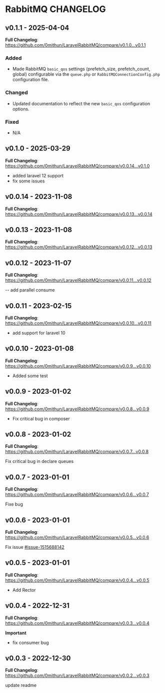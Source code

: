 # RabbitMQ CHANGELOG

## v0.1.1 - 2025-04-04

**Full Changelog**: https://github.com/0mithun/LaravelRabbitMQ/compare/v0.1.0...v0.1.1

### Added

- Made RabbitMQ `basic_qos` settings (prefetch_size, prefetch_count, global) configurable via the `queue.php` or `RabbitMQConnectionConfig.php` configuration file.

### Changed

- Updated documentation to reflect the new `basic_qos` configuration options.

### Fixed

- N/A

## v0.1.0 - 2025-03-29

**Full Changelog**: https://github.com/0mithun/LaravelRabbitMQ/compare/v0.0.14...v0.1.0

- added laravel 12 support
- fix some issues

## v0.0.14 - 2023-11-08

**Full Changelog**: https://github.com/0mithun/LaravelRabbitMQ/compare/v0.0.13...v0.0.14

## v0.0.13 - 2023-11-08

**Full Changelog**: https://github.com/0mithun/LaravelRabbitMQ/compare/v0.0.12...v0.0.13

## v0.0.12 - 2023-11-07

**Full Changelog**: https://github.com/0mithun/LaravelRabbitMQ/compare/v0.0.11...v0.0.12

-- add parallel consume

## v0.0.11 - 2023-02-15

**Full Changelog**: https://github.com/0mithun/LaravelRabbitMQ/compare/v0.0.10...v0.0.11

- add support for laravel 10

## v0.0.10 - 2023-01-08

**Full Changelog**: https://github.com/0mithun/LaravelRabbitMQ/compare/v0.0.9...v0.0.10

- Added some test

## v0.0.9 - 2023-01-02

**Full Changelog**: https://github.com/0mithun/LaravelRabbitMQ/compare/v0.0.8...v0.0.9

- Fix critical bug in composer

## v0.0.8 - 2023-01-02

**Full Changelog**: https://github.com/0mithun/LaravelRabbitMQ/compare/v0.0.7...v0.0.8

Fix critical bug in declare queues

## v0.0.7 - 2023-01-01

**Full Changelog**: https://github.com/0mithun/LaravelRabbitMQ/compare/v0.0.6...v0.0.7

Fixe bug

## v0.0.6 - 2023-01-01

**Full Changelog**: https://github.com/0mithun/LaravelRabbitMQ/compare/v0.0.5...v0.0.6

Fix issue [#issue-1515688142](https://github.com/0mithun/LaravelRabbitMQ/issues/1#issue-1515688142)

## v0.0.5 - 2023-01-01

**Full Changelog**: https://github.com/0mithun/LaravelRabbitMQ/compare/v0.0.4...v0.0.5

- Add Rector

## v0.0.4 - 2022-12-31

**Full Changelog**: https://github.com/0mithun/LaravelRabbitMQ/compare/v0.0.3...v0.0.4

**Important**

- fix consumer bug

## v0.0.3 - 2022-12-30

**Full Changelog**: https://github.com/0mithun/LaravelRabbitMQ/compare/v0.0.2...v0.0.3

update readme

